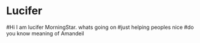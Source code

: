 # Lucifer
#Hi I am lucifer MorningStar.
whats going on
#just helping peoples
nice 
#do you know meaning of Amandeil
